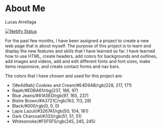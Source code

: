 # About Me


Lucas Arrellaga

[![Netlify Status](https://api.netlify.com/api/v1/badges/4d64764c-6c3d-4164-90b9-d619f5f5d7c4/deploy-status)](https://app.netlify.com/sites/about-me-larrellaga/deploys)

For the past few months, I have been assigned a project to create a new web page that is about myself. The purpose of this project is to learn and display the new features and skills that I have learned so far. I have learned how to use HTML, create headers, add colors for backgrounds and outlines, add images and videos, add and edit different fonts and font sizes, make items responsive, and create contact forms and nav bars. 

The colors that I have chosen and used for this project are:
- ![#e4d9ab] Cookies and Cream/#E4D9AB/rgb(228, 217, 171)
- Rajah/#EDBA61/rbg(237, 186, 97)
- Blue Jeans/#61A5ED/rgb(97, 165, 237)
- Bistre Brown/#A3721C/rgb(163, 113, 28)
- Black/#000/rgb(0, 0, 0)
- Lapis Lazuli/#3267A1/rgb(50, 104, 161)
- Dark Charcoal/#333/rgb(51, 51, 51)
- Whitesmoke/#F5F5F5/rgb(245, 245, 245)

